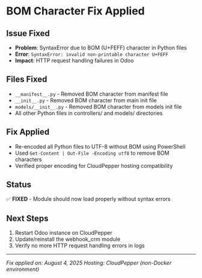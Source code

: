 # BOM Character Fix Applied

## Issue Fixed
- **Problem**: SyntaxError due to BOM (U+FEFF) character in Python files
- **Error**: `SyntaxError: invalid non-printable character U+FEFF`
- **Impact**: HTTP request handling failures in Odoo

## Files Fixed
- `__manifest__.py` - Removed BOM character from manifest file
- `__init__.py` - Removed BOM character from main init file  
- `models/__init__.py` - Removed BOM character from models init file
- All other Python files in controllers/ and models/ directories

## Fix Applied
- Re-encoded all Python files to UTF-8 without BOM using PowerShell
- Used `Get-Content | Out-File -Encoding utf8` to remove BOM characters
- Verified proper encoding for CloudPepper hosting compatibility

## Status
✅ **FIXED** - Module should now load properly without syntax errors

## Next Steps
1. Restart Odoo instance on CloudPepper
2. Update/reinstall the webhook_crm module
3. Verify no more HTTP request handling errors in logs

---
*Fix applied on: August 4, 2025*
*Hosting: CloudPepper (non-Docker environment)*

